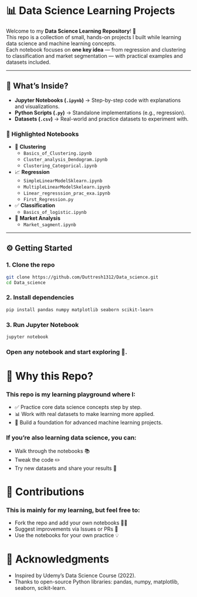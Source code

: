 # 📊 Data Science Learning Projects

Welcome to my **Data Science Learning Repository**! 🚀  
This repo is a collection of small, hands-on projects I built while learning data science and machine learning concepts.  
Each notebook focuses on **one key idea** — from regression and clustering to classification and market segmentation — with practical examples and datasets included.  

---

## 🔎 What’s Inside?

- **Jupyter Notebooks (`.ipynb`)** → Step-by-step code with explanations and visualizations.  
- **Python Scripts (`.py`)** → Standalone implementations (e.g., regression).  
- **Datasets (`.csv`)** → Real-world and practice datasets to experiment with.  

### 📂 Highlighted Notebooks
- 🧩 **Clustering**
  - `Basics_of_Clustering.ipynb`
  - `Cluster_analysis_Dendogram.ipynb`
  - `Clustering_Categorical.ipynb`
- 📈 **Regression**
  - `SimpleLinearModelSklearn.ipynb`
  - `MultipleLinearModelSkelearn.ipynb`
  - `Linear_regresssion_prac_exa.ipynb`
  - `First_Regression.py`
- ✅ **Classification**
  - `Basics_of_logistic.ipynb`
- 🛒 **Market Analysis**
  - `Market_sagment.ipynb`

---

## ⚙️ Getting Started

### 1. Clone the repo
```bash
git clone https://github.com/Duttresh1312/Data_science.git
cd Data_science
```

### 2. Install dependencies
```bash
pip install pandas numpy matplotlib seaborn scikit-learn
```

### 3. Run Jupyter Notebook
```bash
jupyter notebook
```

### Open any notebook and start exploring 📒.

# 🎯 Why this Repo?
### This repo is my learning playground where I:
- ✅ Practice core data science concepts step by step.
- 📊 Work with real datasets to make learning more applied.
- 🚀 Build a foundation for advanced machine learning projects.

### If you’re also learning data science, you can:
- Walk through the notebooks 📚
- Tweak the code ✏️
- Try new datasets and share your results 🌟

# 🤝 Contributions
### This is mainly for my learning, but feel free to:
- Fork the repo and add your own notebooks 🧑‍💻
- Suggest improvements via Issues or PRs 🔧
- Use the notebooks for your own practice 💡

# 📌 Acknowledgments
- Inspired by Udemy’s Data Science Course (2022).
- Thanks to open-source Python libraries:
    pandas, numpy, matplotlib, seaborn, scikit-learn.
